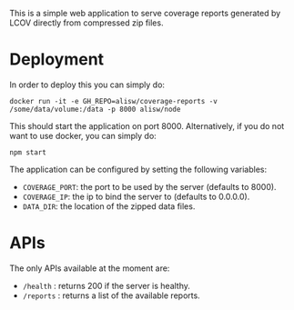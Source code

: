 This is a simple web application to serve coverage reports generated
by LCOV directly from compressed zip files.

# Deployment

In order to deploy this you can simply do:

    docker run -it -e GH_REPO=alisw/coverage-reports -v /some/data/volume:/data -p 8000 alisw/node

This should start the application on port 8000. Alternatively, if you do
not want to use docker, you can simply do:

    npm start

The application can be configured by setting the following variables:

- `COVERAGE_PORT`: the port to be used by the server (defaults to 8000).
- `COVERAGE_IP`: the ip to bind the server to (defaults to 0.0.0.0).
- `DATA_DIR`: the location of the zipped data files.

# APIs

The only APIs available at the moment are:

- `/health`  : returns 200 if the server is healthy.
- `/reports` : returns a list of the available reports.
